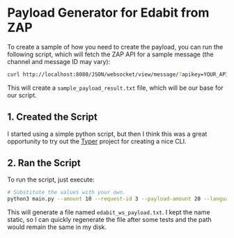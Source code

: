 # Payload Generator for Edabit from ZAP

To create a sample of how you need to create the payload, you can run the following script, which will fetch the ZAP API for a sample message (the channel and message ID may vary):

```bash
curl http://localhost:8080/JSON/websocket/view/message/?apikey=YOUR_API_KEY&channelId=2&messageId=30 > v2/1_get_indexes/raw_results/sample_indexes_payload_result.txt
```

This will create a `sample_payload_result.txt` file, which will be our base for our script.

## 1. Created the Script

I started using a simple python script, but then I think this was a great opportunity to try out the [Typer](https://typer.tiangolo.com/) project for creating a nice CLI.

## 2. Ran the Script

To run the script, just execute:

```bash
# Substitute the values with your own.
python3 main.py --amount 10 --request-id 3 --payload-amount 20 --language javascript
```

This will generate a file named `edabit_ws_payload.txt`. I kept the name static, so I can quickly regenerate the file after some tests and the path would remain the same in my disk.
